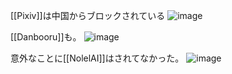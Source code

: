
[[Pixiv]]は中国からブロックされている
![image](https://gyazo.com/de252c4f6f262c7eff4807aaca233222/thumb/1000)

[[Danbooru]]も。
![image](https://gyazo.com/66318fbd0fdf91a2923d315fd301ac53/thumb/1000)

意外なことに[[NolelAI]]はされてなかった。
![image](https://gyazo.com/89433a7c843b0c948a027b9a35b02747/thumb/1000)

